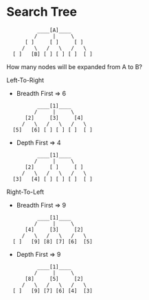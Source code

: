 # Search Tree

```
          ____[A]____
         /     |     \
      [ ]     [ ]     [ ]
     /   \   /   \   /   \
  [ ]   [B] [ ] [ ] [ ]  [ ]
```

How many nodes will be expanded from A to B?

Left-To-Right
* Breadth First => 6

```
          ____[1]____
         /     |     \
      [2]     [3]     [4]
     /   \   /   \   /   \
  [5]   [6] [ ] [ ] [ ]  [ ]
```

* Depth First => 4

```
          ____[1]____
         /     |     \
      [2]     [ ]     [ ]
     /   \   /   \   /   \
  [3]   [4] [ ] [ ] [ ]  [ ]
```

Right-To-Left
* Breadth First => 9

```
          ____[1]____
         /     |     \
      [4]     [3]     [2]
     /   \   /   \   /   \
  [ ]   [9] [8] [7] [6]  [5]
```
* Depth First => 9

```
          ____[1]____
         /     |     \
      [8]     [5]     [2]
     /   \   /   \   /   \
  [ ]   [9] [7] [6] [4]  [3]
```
